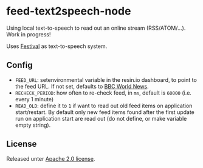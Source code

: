 # feed-text2speech-node

Using local text-to-speech to read out an online stream (RSS/ATOM/...).
Work in progress!

Uses [Festival](http://www.cstr.ed.ac.uk/projects/festival/) as text-to-speech
system.

## Config

* `FEED_URL`: setenvironmental variable in the resin.io dashboard,
  to point to the feed URL. If not set, defaults to [BBC World News](http://feeds.bbci.co.uk/news/world/rss.xml).
* `RECHECK_PERIOD`: how often to re-check feed, in `ms`, default is `60000` (i.e. every 1 minute)
* `READ_OLD`: define it to `1` if want to read out old feed items on application start/restart. By default only
   new feed items found after the first update run on application start are read out (do not define, or make variable empty string).

## License

Released unter [Apache 2.0 license](http://www.apache.org/licenses/LICENSE-2.0).